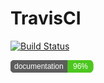 # TravisCI

[![Build Status](https://travis-ci.com/akeelhenry/TravisCI.svg?branch=master)](https://travis-ci.com/akeelhenry/TravisCI)

<svg width="135" height="20" xmlns="http://www.w3.org/2000/svg">
    <g>
        <rect id="svg_1" height="20" width="130" y="0" x="0" stroke-width="1.5" stroke="#5d5d5d" fill="#5d5d5d" rx="7" ry="7"/>
        <rect id="svg_2" height="20" width="40" y="0" x="92" stroke-width="1.5" stroke="#4dc71f" fill="#4dc71f" rx="7" ry="7"/>
        <rect id="svg_3" height="20" width="22" y="0" x="92" stroke-width="1.5" stroke="#4dc71f" fill="#4dc71f"/>
        <text xml:space="preserve" text-anchor="start" font-family="Helvetica, Arial, sans-serif" font-size="12" id="svg_4" y="14" x="6" stroke-width="0" stroke="#5d5d5d" fill="#ffffff">documentation</text>
        <text xml:space="preserve" text-anchor="middle" font-family="Helvetica, Arial, sans-serif" font-size="12" id="svg_5" y="14" x="112" stroke-width="0" stroke="#5d5d5d" fill="#ffffff" style="text-anchor: middle">96%</text>
    </g>
</svg>
